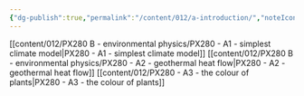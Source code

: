 ```yaml
---
{"dg-publish":true,"permalink":"/content/012/a-introduction/","noteIcon":"1","created":"2025-01-06T12:01:56.107+00:00","updated":"2025-01-06T12:25:22.134+00:00"}
---
```


[[content/012/PX280 B - environmental physics/PX280 - A1 - simplest climate model\|PX280 - A1 - simplest climate model]]
[[content/012/PX280 B - environmental physics/PX280 - A2 - geothermal heat flow\|PX280 - A2 - geothermal heat flow]]
[[content/012/PX280 - A3 - the colour of plants\|PX280 - A3 - the colour of plants]]
